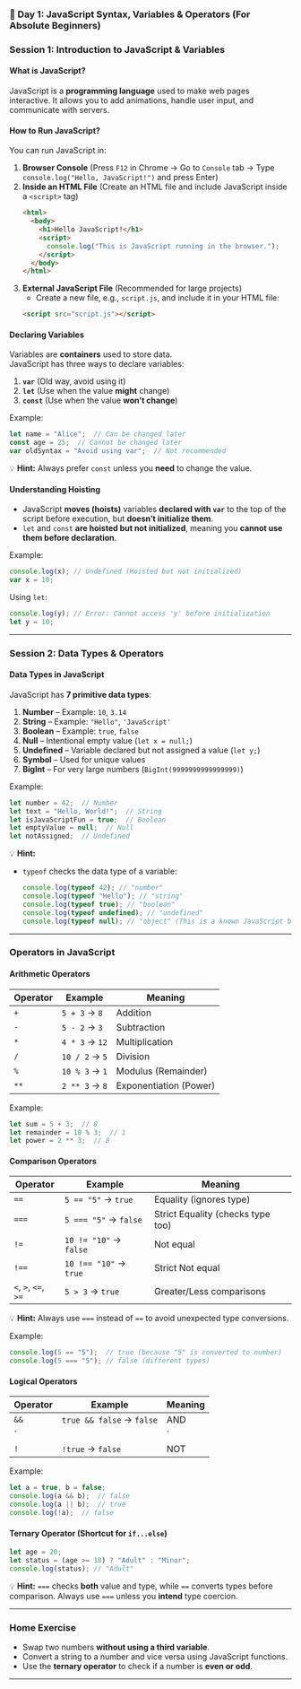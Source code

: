### **📅 Day 1: JavaScript Syntax, Variables & Operators (For Absolute Beginners)**  

### **Session 1: Introduction to JavaScript & Variables**  

#### **What is JavaScript?**  
JavaScript is a **programming language** used to make web pages interactive. It allows you to add animations, handle user input, and communicate with servers.

#### **How to Run JavaScript?**  
You can run JavaScript in:  
1. **Browser Console** (Press `F12` in Chrome → Go to `Console` tab → Type `console.log("Hello, JavaScript!")` and press Enter)  
2. **Inside an HTML File** (Create an HTML file and include JavaScript inside a `<script>` tag)
   ```html
   <html>
     <body>
       <h1>Hello JavaScript!</h1>
       <script>
         console.log("This is JavaScript running in the browser.");
       </script>
     </body>
   </html>
   ```
3. **External JavaScript File** (Recommended for large projects)  
   - Create a new file, e.g., `script.js`, and include it in your HTML file:  
   ```html
   <script src="script.js"></script>
   ```

#### **Declaring Variables**  
Variables are **containers** used to store data.  
JavaScript has three ways to declare variables:  
1. **`var`** (Old way, avoid using it)  
2. **`let`** (Use when the value **might** change)  
3. **`const`** (Use when the value **won’t change**)  

Example:
```js
let name = "Alice";  // Can be changed later
const age = 25;  // Cannot be changed later
var oldSyntax = "Avoid using var";  // Not recommended
```
💡 **Hint:** Always prefer `const` unless you **need** to change the value.

#### **Understanding Hoisting**  
- JavaScript **moves (hoists)** variables **declared with `var`** to the top of the script before execution, but **doesn’t initialize them**.  
- `let` and `const` **are hoisted but not initialized**, meaning you **cannot use them before declaration**.

Example:
```js
console.log(x); // Undefined (Hoisted but not initialized)
var x = 10;
```
Using `let`:
```js
console.log(y); // Error: Cannot access 'y' before initialization
let y = 10;
```

---

### **Session 2: Data Types & Operators**  

#### **Data Types in JavaScript**  
JavaScript has **7 primitive data types**:
1. **Number** – Example: `10`, `3.14`
2. **String** – Example: `"Hello"`, `'JavaScript'`
3. **Boolean** – Example: `true`, `false`
4. **Null** – Intentional empty value (`let x = null;`)
5. **Undefined** – Variable declared but not assigned a value (`let y;`)
6. **Symbol** – Used for unique values
7. **BigInt** – For very large numbers (`BigInt(9999999999999999)`)

Example:
```js
let number = 42;  // Number
let text = "Hello, World!";  // String
let isJavaScriptFun = true;  // Boolean
let emptyValue = null;  // Null
let notAssigned;  // Undefined
```

💡 **Hint:**  
- `typeof` checks the data type of a variable:  
  ```js
  console.log(typeof 42); // "number"
  console.log(typeof "Hello"); // "string"
  console.log(typeof true); // "boolean"
  console.log(typeof undefined); // "undefined"
  console.log(typeof null); // "object" (This is a known JavaScript bug)
  ```

---

### **Operators in JavaScript**  

#### **Arithmetic Operators**  
| Operator | Example | Meaning |
|----------|----------|---------|
| `+` | `5 + 3` → `8` | Addition |
| `-` | `5 - 2` → `3` | Subtraction |
| `*` | `4 * 3` → `12` | Multiplication |
| `/` | `10 / 2` → `5` | Division |
| `%` | `10 % 3` → `1` | Modulus (Remainder) |
| `**` | `2 ** 3` → `8` | Exponentiation (Power) |

Example:
```js
let sum = 5 + 3;  // 8
let remainder = 10 % 3;  // 1
let power = 2 ** 3;  // 8
```

#### **Comparison Operators**  
| Operator | Example | Meaning |
|----------|----------|---------|
| `==` | `5 == "5"` → `true` | Equality (ignores type) |
| `===` | `5 === "5"` → `false` | Strict Equality (checks type too) |
| `!=` | `10 != "10"` → `false` | Not equal |
| `!==` | `10 !== "10"` → `true` | Strict Not equal |
| `<`, `>`, `<=`, `>=` | `5 > 3` → `true` | Greater/Less comparisons |

💡 **Hint:** Always use `===` instead of `==` to avoid unexpected type conversions.

Example:
```js
console.log(5 == "5");  // true (because "5" is converted to number)
console.log(5 === "5"); // false (different types)
```

#### **Logical Operators**  
| Operator | Example | Meaning |
|----------|----------|---------|
| `&&` | `true && false` → `false` | AND |
| `||` | `true || false` → `true` | OR |
| `!` | `!true` → `false` | NOT |

Example:
```js
let a = true, b = false;
console.log(a && b);  // false
console.log(a || b);  // true
console.log(!a);  // false
```

#### **Ternary Operator** (Shortcut for `if...else`)
```js
let age = 20;
let status = (age >= 18) ? "Adult" : "Minor";
console.log(status); // "Adult"
```
💡 **Hint:** `===` checks **both** value and type, while `==` converts types before comparison. Always use `===` unless you **intend** type coercion.

---

### **Home Exercise**  
- Swap two numbers **without using a third variable**.  
- Convert a string to a number and vice versa using JavaScript functions.  
- Use the **ternary operator** to check if a number is **even or odd**.  

---
